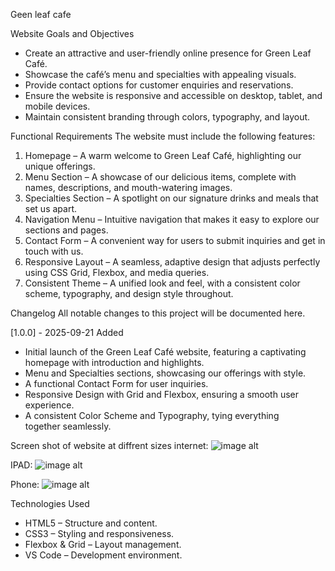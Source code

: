 Geen leaf cafe

Website Goals and Objectives
- Create an attractive and user-friendly online presence for Green Leaf Café.
- Showcase the café’s menu and specialties with appealing visuals.
- Provide contact options for customer enquiries and reservations.
- Ensure the website is responsive and accessible on desktop, tablet, and mobile devices.
- Maintain consistent branding through colors, typography, and layout.

Functional Requirements
The website must include the following features:
1. Homepage – A warm welcome to Green Leaf Café, highlighting our unique offerings.
2. Menu Section – A showcase of our delicious items, complete with names, descriptions, and mouth-watering images.
3. Specialties Section – A spotlight on our signature drinks and meals that set us apart.
4. Navigation Menu – Intuitive navigation that makes it easy to explore our sections and pages.
5. Contact Form – A convenient way for users to submit inquiries and get in touch with us.
6. Responsive Layout – A seamless, adaptive design that adjusts perfectly using CSS Grid, Flexbox, and media queries.
7. Consistent Theme – A unified look and feel, with a consistent color scheme, typography, and design style throughout.

Changelog
All notable changes to this project will be documented here.

[1.0.0] - 2025-09-21
Added
- Initial launch of the Green Leaf Café website, featuring a captivating homepage with introduction and highlights.
- Menu and Specialties sections, showcasing our offerings with style.
- A functional Contact Form for user inquiries.
- Responsive Design with Grid and Flexbox, ensuring a smooth user experience.
- A consistent Color Scheme and Typography, tying everything together seamlessly.

Screen shot of website at diffrent sizes
internet:
![image alt]("C:\Users\kalde\OneDrive\Desktop\WEDE\inter.png")

IPAD:
![image alt]()

Phone:
![image alt]()

Technologies Used
- HTML5 – Structure and content.  
- CSS3 – Styling and responsiveness.  
- Flexbox & Grid – Layout management.  
- VS Code – Development environment.  
